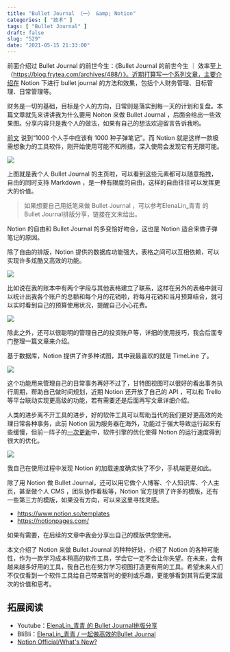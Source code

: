 ```yaml
---
title: "Bullet Journal （一） &amp; Notion"
categories: [ "技术" ]
tags: [ "Bullet Journal" ]
draft: false
slug: "529"
date: "2021-05-15 21:33:00"
---
```


前面介绍过 Bullet Journal 的前世今生：《Bullet Journal 的前世今生 ｜ 效率至上（https://blog.frytea.com/archives/488/）》。近期打算写一个系列文章，主要介绍在 Notion 下进行 bullet journal 的方法和效果，包括个人财务管理、目标管理、日常管理等。

财务是一切的基础，目标是个人的方向，日常则是落实到每一天的计划和复盘。本篇文章就先来讲讲我为什么要用 Noiton 来做 Bullet Journal ，后面会给出一些效果图。分享内容只是我个人的做法，如果有自己的想法欢迎留言告诉我哟。

[前文](https://blog.frytea.com/archives/488/) 说到“1000 个人手中应该有 1000 种子弹笔记”。而 Notion 就是这样一款极需想象力的工具软件，刚开始使用可能不知所措，深入使用会发现它有无限可能。

![](https://imagehost-cdn.frytea.com/images/2021/05/15/2021-05-15-9.03.45f0372f0f8d508b7a.png)

上图就是我个人 Bullet Journal 的主页啦，可以看到这些元素都可以随意拖拽，自由的同时支持 Markdown ，是一种有限度的自由，这样的自由往往可以发挥更大的价值。

>  如果想要自己用纸笔来做 Bullet Journal ，可以参考ElenaLin_青青 的 Bullet Journal排版分享，链接在文末给出。

Notion 的自由和 Bullet Journal 的多变恰好吻合，这也是 Notion 适合来做子弹笔记的原因。

除了自由的排版，Notion 提供的数据库功能强大，表格之间可以互相依赖，可以实现许多炫酷又高效的功能。

![](https://imagehost-cdn.frytea.com/images/2021/05/15/2021-05-15-9.12.49cd29fbbba5071d63.png)

比如说在我的账本中有两个字段与其他表格建立了联系，这样在另外的表格中就可以统计出我各个账户的总额和每个月的花销啦，将每月花销和当月预算结合，就可以实时看到自己的预算使用状况，提醒自己小心花费。

![](https://imagehost-cdn.frytea.com/images/2021/05/15/2021-05-15-9.16.384f33e33d4246d5d5.png)

除此之外，还可以很聪明的管理自己的投资账户等，详细的使用技巧，我会后面专门整理一篇文章来介绍。

基于数据库，Notion 提供了许多种试图，其中我最喜欢的就是 TimeLine 了。

![](https://imagehost-cdn.frytea.com/images/2021/05/15/2021-05-15-9.18.14c9ea06a83387dce2.png)

这个功能用来管理自己的日常事务再好不过了，甘特图视图可以很好的看出事务执行周期，帮助自己做时间规划，近期 Notion 还开放了自己的 API ，可以和 Trello 等平台联动实现更高级的功能，若有需要还是后面再写文章详细介绍。

人类的进步离不开工具的进步，好的软件工具可以帮助当代的我们更好更高效的处理日常各种事务，此前 Notion 因为服务器在海外，功能过于强大导致运行起来有些缓慢，但前一阵子的[一次更新](https://www.notion.so/What-s-New-157765353f2c4705bd45474e5ba8b46c)中，软件引擎的优化使得 Notion 的运行速度得到很大的优化。

![](https://imagehost-cdn.frytea.com/images/2021/05/15/2021-05-15-9.23.488502300469775335.png)

我自己在使用过程中发现 Notion 的加载速度确实快了不少，手机端更是如此。

除了用 Notion 做 Bullet Journal，还可以用它做个人博客、个人知识库、个人主页，甚至做个人 CMS ，团队协作看板等，Notion 官方提供了许多的模版，还有一些第三方的模版，如果没有方向，可以来这里寻找灵感。

- https://www.notion.so/templates
- https://notionpages.com/

如果有需要，在后续的文章中我会分享出自己的模版供您使用。

本文介绍了 Notion 来做 Bullet Journal 的种种好处，介绍了 Notion 的各种可能性，作为一款学习成本稍高的软件工具，学会它一定不会让你失望。在未来，会有越来越多好用的工具，我自己也在努力学习视图打造更有用的工具。希望未来人们不仅仅看到一个软件工具给自己带来暂时的便利或乐趣，更能够看到其背后更深层次的价值和思考。

## 拓展阅读

- Youtube：[ElenaLin_青青 的 Bullet Journal排版分享](https://youtube.com/playlist?list=PLbkko9cqTctfPCkFtXWHZJG1zkhjoxiTT)
- BliBli：[ElenaLin_青青 / 一起做高效的Bullet Journal](https://space.bilibili.com/5128788/channel/detail?cid=62777&ctype=0)
- [Notion Official/What's New?](https://www.notion.so/What-s-New-157765353f2c4705bd45474e5ba8b46c)

